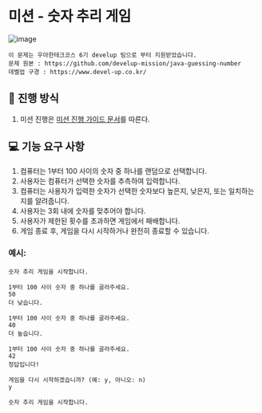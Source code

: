 # 미션 - 숫자 추리 게임
![image](https://github.com/user-attachments/assets/f9f01c0c-bbc4-442c-bb0f-81a6bce3277a)

```
이 문제는 우아한테크코스 6기 develup 팀으로 부터 지원받았습니다.
문제 원본 : https://github.com/develup-mission/java-guessing-number
데벨업 구경 : https://www.devel-up.co.kr/
```

## 🚀 진행 방식
1. 미션 진행은 [미션 진행 가이드 문서](https://github.com/develup-mission/docs/blob/main/mission-guide.md)를 따른다.

## 💻 기능 요구 사항

1. 컴퓨터는 1부터 100 사이의 숫자 중 하나를 랜덤으로 선택합니다.
2. 사용자는 컴퓨터가 선택한 숫자를 추측하여 입력합니다.
3. 컴퓨터는 사용자가 입력한 숫자가 선택한 숫자보다 높은지, 낮은지, 또는 일치하는지를 알려줍니다.
4. 사용자는 3회 내에 숫자를 맞추어야 합니다.
5. 사용자가 제한된 횟수를 초과하면 게임에서 패배합니다.
6. 게임 종료 후, 게임을 다시 시작하거나 완전히 종료할 수 있습니다.

### 예시:
```
숫자 추리 게임을 시작합니다.

1부터 100 사이 숫자 중 하나를 골라주세요.
50
더 낮습니다.

1부터 100 사이 숫자 중 하나를 골라주세요.
40
더 높습니다.

1부터 100 사이 숫자 중 하나를 골라주세요.
42
정답입니다!

게임을 다시 시작하겠습니까? (예: y, 아니오: n)
y

숫자 추리 게임을 시작합니다.
```
